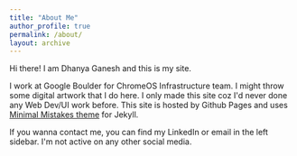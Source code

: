 ```yaml
---
title: "About Me"
author_profile: true
permalink: /about/
layout: archive
---
```


Hi there! I am Dhanya Ganesh and this is my site.

I work at Google Boulder for ChromeOS Infrastructure team. I might
throw some digital artwork that I do here. I only made this site
coz I'd never done any Web Dev/UI work before. This site is hosted
by Github Pages and uses [Minimal Mistakes theme](https://mmistakes.github.io/minimal-mistakes/docs/quick-start-guide/)
for Jekyll.

If you wanna contact me, you can find my LinkedIn or email in the
left sidebar. I'm not active on any other social media.